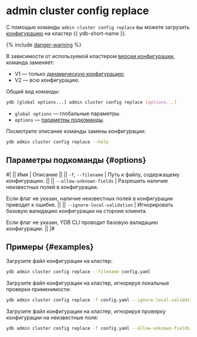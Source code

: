 # admin cluster config replace

С помощью команды `admin cluster config replace` вы можете загрузить [конфигурацию](../../../../../devops/configuration-management/configuration-v2/index.md) на кластер {{ ydb-short-name }}.

{% include [danger-warning](../_includes/danger-warning.md) %}

В зависимости от используемой кластером [версии конфигурации](../../../../../devops/configuration-management/compare-configs.md), команда заменяет:

* V1 — только [динамическую конфигурацию](../../../../../devops/configuration-management/configuration-v1/dynamic-config.md);
* V2 — всю конфигурацию.

Общий вид команды:

```bash
ydb [global options...] admin cluster config replace [options...]
```

* `global options` — глобальные параметры.
* `options` — [параметры подкоманды](#options).

Посмотрите описание команды замены конфигурации:

```bash
ydb admin cluster config replace --help
```

## Параметры подкоманды {#options}

#|
|| Имя | Описание ||
|| `-f`, `--filename` | Путь к файлу, содержащему конфигурацию. ||
|| `--allow-unknown-fields`
| Разрешить наличие неизвестных полей в конфигурации.

Если флаг не указан, наличие неизвестных полей в конфигурации приводит к ошибке.
    ||
|| `--ignore-local-validation`
| Игнорировать базовую валидацию конфигурации на стороне клиента.

Если флаг не указан, YDB CLI проводит базовую валидацию конфигурации.
    ||
|#

## Примеры {#examples}

Загрузите файл конфигурации на кластер:

```bash
ydb admin cluster config replace --filename config.yaml
```

Загрузите файл конфигурации на кластер, игнорируя локальные проверки применимости:

```bash
ydb admin cluster config replace -f config.yaml --ignore-local-validation
```

Загрузите файл конфигурации на кластер, игнорируя проверку конфигурации на неизвестные поля:

```bash
ydb admin cluster config replace -f config.yaml --allow-unknown-fields
```
